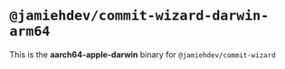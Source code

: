 # `@jamiehdev/commit-wizard-darwin-arm64`

This is the **aarch64-apple-darwin** binary for `@jamiehdev/commit-wizard`
